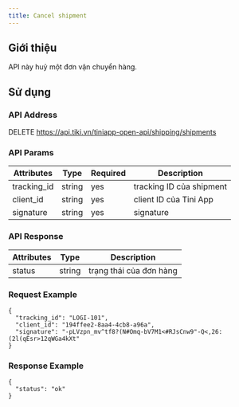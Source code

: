 ```yaml
---
title: Cancel shipment
---
```


## Giới thiệu

API này huỷ một đơn vận chuyển hàng.

## Sử dụng

### API Address

DELETE https://api.tiki.vn/tiniapp-open-api/shipping/shipments

### API Params

| Attributes  | Type   | Required | Description              |
| ----------- | ------ | -------- | ------------------------ |
| tracking_id | string | yes      | tracking ID của shipment |
| client_id   | string | yes      | client ID của Tini App   |
| signature   | string | yes      | signature                |

### API Response

| Attributes | Type   | Description             |
| ---------- | ------ | ----------------------- |
| status     | string | trạng thái của đơn hàng |

### Request Example

```
{
  "tracking_id": "LOGI-101",
  "client_id": "194ffee2-8aa4-4cb8-a96a",
  "signature": "-pLVzpn_mv^tf8?(N#Omq-bV7M1<#RJsCnw9"-Q<,26:(2l(qEsr>12qWGa4kXt"
}
```

### Response Example

```
{
  "status": "ok"
}
```
